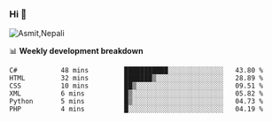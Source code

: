 ### Hi 👋

![Asmit,Nepali](https://media.giphy.com/media/L8K62iTDkzGX6/giphy.gif)
<!--
**asmit99nepali/asmit99nepali** is a ✨ _special_ ✨ repository because its `README.md` (this file) appears on your GitHub profile.

Here are some ideas to get you started:

- 🔭 I’m currently working on ...
- 🌱 I’m currently learning ...
- 👯 I’m looking to collaborate on ...
- 🤔 I’m looking for help with ...
- 💬 Ask me about ...
- 📫 How to reach me: ...
- 😄 Pronouns: ...
- ⚡ Fun fact: ...
-->


📊 **Weekly development breakdown**
<!--START_SECTION:waka-->

```text
C#           48 mins         ███████████░░░░░░░░░░░░░░   43.80 %
HTML         32 mins         ███████▒░░░░░░░░░░░░░░░░░   28.89 %
CSS          10 mins         ██▒░░░░░░░░░░░░░░░░░░░░░░   09.51 %
XML          6 mins          █▒░░░░░░░░░░░░░░░░░░░░░░░   05.82 %
Python       5 mins          █▒░░░░░░░░░░░░░░░░░░░░░░░   04.73 %
PHP          4 mins          █░░░░░░░░░░░░░░░░░░░░░░░░   04.19 %
```

<!--END_SECTION:waka-->

